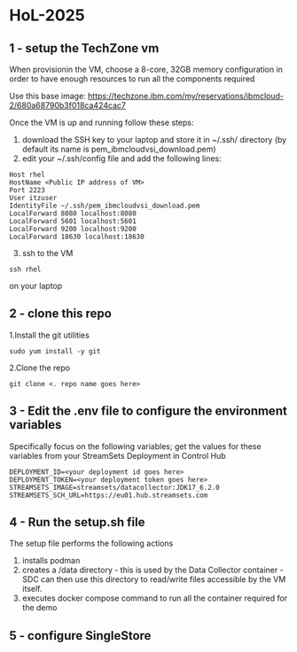 # HoL-2025

## 1 - setup the TechZone vm
When provisionin the VM, choose a 8-core, 32GB memory configuration in order to have enough resources to run all the components required

Use this base image: https://techzone.ibm.com/my/reservations/ibmcloud-2/680a68790b3f018ca424cac7

Once the VM is up and running follow these steps:

1. download the SSH key to your laptop and store it in ~/.ssh/ directory (by default its name is pem_ibmcloudvsi_download.pem)
2. edit your ~/.ssh/config file and add the following lines:
```
Host rhel
HostName <Public IP address of VM>
Port 2223
User itzuser
IdentityFile ~/.ssh/pem_ibmcloudvsi_download.pem
LocalForward 8080 localhost:8080
LocalForward 5601 localhost:5601
LocalForward 9200 localhost:9200
LocalForward 18630 localhost:18630
```
3. ssh to the VM

`ssh rhel`

on your laptop 

## 2 - clone this repo

1.Install the git utilities

`sudo yum install -y git`

2.Clone the repo

`git clone <. repo name goes here>`

## 3 - Edit the .env file to configure the environment variables

Specifically focus on the following variables; get the values for these variables from your StreamSets Deployment in Control Hub
```
DEPLOYMENT_ID=<your deployment id goes here>
DEPLOYMENT_TOKEN=<your deployment token goes here>
STREAMSETS_IMAGE=streamsets/datacollector:JDK17_6.2.0
STREAMSETS_SCH_URL=https://eu01.hub.streamsets.com
```

## 4 - Run the setup.sh file

The setup file performs the following actions
1. installs podman
2. creates a /data directory - this is used by the Data Collector container - SDC can then use this directory to read/write files accessible by the VM itself.
3. executes docker compose command to run all the container required for the demo

## 5 - configure SingleStore

